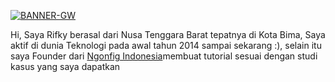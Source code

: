 <a href='https://postimg.cc/G9VLQY1Y' target='_blank'><img src='https://i.postimg.cc/L66JmBCy/BANNER-GW.jpg' border='0' alt='BANNER-GW'/></a>

<p>Hi, Saya Rifky berasal dari Nusa Tenggara Barat tepatnya di Kota Bima, Saya aktif di dunia Teknologi pada awal tahun 2014 sampai sekarang :), selain itu saya Founder dari <a href="https://ngonfigid.blogspot.com/"> Ngonfig Indonesia</a>membuat tutorial sesuai dengan studi kasus yang saya dapatkan</p>

